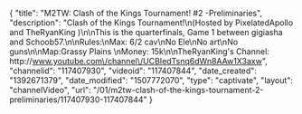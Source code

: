 {
    "title": "M2TW: Clash of the Kings Tournament! #2 -Preliminaries",
    "description": "Clash of the Kings Tournament!\n(Hosted by PixelatedApollo and TheRyanKing )\n\nThis is the quarterfinals, Game 1 between gigiasha and Schoob57.\n\nRules:\nMax: 6\/2 cav\nNo Ele\nNo art\nNo guns\n\nMap:Grassy Plains \nMoney: 15k\n\nTheRyanKing's Channel: http:\/\/www.youtube.com\/channel\/UCBIedTsnq6dWn8AAw1X3axw",
    "channelid": "117407930",
    "videoid": "117407844",
    "date_created": "1392671379",
    "date_modified": "1507772070",
    "type": "captivate",
    "layout": "channelVideo",
    "url": "\/01\/m2tw-clash-of-the-kings-tournament-2-preliminaries\/117407930-117407844"
}